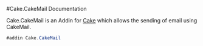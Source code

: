 #Cake.CakeMail Documentation

Cake.CakeMail is an Addin for [Cake](http://cakebuild.net/) which allows the sending of email using CakeMail.

```csharp
#addin Cake.CakeMail
```